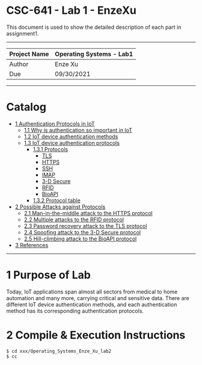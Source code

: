 CSC-641 - Lab 1 - EnzeXu
===========================
This document is used to show the detailed description of each part in assignment1.

****
 
| Project Name | Operating Systems - Lab1 |
| ---- | ---- |
| Author | Enze Xu |
| Due | 09/30/2021 |

****
# Catalog

* [1 Authentication Protocols in IoT](#1-authentication-protocols-in-iot)
  * [1.1 Why is authentication so important in IoT](#11-why-is-authentication-so-important-in-iot)
  * [1.2 IoT device authentication methods](#12-iot-device-authentication-methods)
  * [1.3 IoT device authentication protocols](#13-iot-device-authentication-protocols)
    * [1.3.1 Protocols](#131-protocols)
      * [TLS](#1-tls)
      * [HTTPS](#2-https)
      * [SSH](#3-ssh)
      * [IMAP](#4-imap)
      * [3-D Secure](#5-3-d-secure)
      * [RFID](#6-rfid)
      * [BioAPI](#7-bioapi)
    * [1.3.2 Protocol table](#132-protocol-table)
* [2 Possible Attacks against Protocols](#2-possible-attacks-against-protocols)
  * [2.1 Man-in-the-middle attack to the HTTPS protocol](#21-man-in-the-middle-attack-to-the-https-protocol)
  * [2.2 Multiple attacks to the RFID protocol](#22-multiple-attacks-to-the-rfid-protocol)
  * [2.3 Password recovery attack to the TLS protocol](#23-password-recovery-attack-to-the-tls-protocol)
  * [2.4 Spoofing attack to the 3-D Secure protocol](#24-spoofing-attack-to-the-3-d-secure-protocol)
  * [2.5 Hill-climbing attack to the BioAPI protocol](#25-hill-climbing-attack-to-the-bioapi-protocol)
* [3 References](#3-references)

****


# 1 Purpose of Lab
Today, IoT applications span almost all sectors from medical to home automation and many more, carrying critical and sensitive data. There are different IoT device authentication methods, and each authentication method has its corresponding authentication protocols.


# 2 Compile & Execution Instructions
```shell
$ cd xxx/Operating_Systems_Enze_Xu_lab2
$ cc 
```



